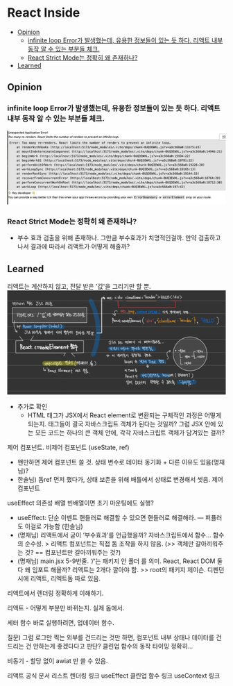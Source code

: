 # React Inside

<!-- toc -->

- [Opinion](#opinion)
  * [infinite loop Error가 발생했는데, 유용한 정보들이 있는 듯 하다. 리액트 내부 동작 알 수 있는 부분들 체크.](#infinite-loop-error%EA%B0%80-%EB%B0%9C%EC%83%9D%ED%96%88%EB%8A%94%EB%8D%B0-%EC%9C%A0%EC%9A%A9%ED%95%9C-%EC%A0%95%EB%B3%B4%EB%93%A4%EC%9D%B4-%EC%9E%88%EB%8A%94-%EB%93%AF-%ED%95%98%EB%8B%A4-%EB%A6%AC%EC%95%A1%ED%8A%B8-%EB%82%B4%EB%B6%80-%EB%8F%99%EC%9E%91-%EC%95%8C-%EC%88%98-%EC%9E%88%EB%8A%94-%EB%B6%80%EB%B6%84%EB%93%A4-%EC%B2%B4%ED%81%AC)
  * [React Strict Mode는 정확히 왜 존재하나?](#react-strict-mode%EB%8A%94-%EC%A0%95%ED%99%95%ED%9E%88-%EC%99%9C-%EC%A1%B4%EC%9E%AC%ED%95%98%EB%82%98)
- [Learned](#learned)

<!-- tocstop -->

## Opinion

### infinite loop Error가 발생했는데, 유용한 정보들이 있는 듯 하다. 리액트 내부 동작 알 수 있는 부분들 체크.

![react-error-infinite-loop](/assets/react-error-infinite-loop.png)

### React Strict Mode는 정확히 왜 존재하나?

- 부수 효과 검출을 위해 존재하나. 그만큼 부수효과가 치명적인걸까. 만약 검출하고 나서 결과에 따라서 리액트가 어떻게 해줄까?

## Learned

리액트는 계산하지 않고, 전달 받은 '값'을 그리기만 할 뿐.
![reac-inside-creatElement](/assets/reac-inside-creatElement.png)

- 추가로 확인
  - HTML 태그가 JSX에서 React element로 변환되는 구체적인 과정은 어떻게 되는지. 태그들이 결국 자바스크립트 객체가 된다는 것일까? 그럼 JSX 안에 있는 모든 코드는 하나의 큰 객체 안에, 각각 자바스크립트 객체가 담겨있는 걸까?

제어 컴포넌트. 비제어 컴포넌트 (useState, ref)

- 왠만하면 제어 컴포넌트 쓸 것. 상태 변수로 데이터 동기화 + 다른 이유도 있음(명재님)?
- 한솔님) 돔ref 먼저 했다가, 상태 보존을 위해 배틀에서 상태로 변경해서 썻음. 제어 컴포넌트

useEffect 의존성 배열 빈배열이면 초기 마운팅에도 실행?

- useEffect: 단순 이벤트 핸들러로 해결할 수 있으면 핸들러로 해결해라. — 퍼퓰러도 이걸로 가능함 (한솔님)
- (명재님) 리액트에서 굳이 ‘부수효과’를 언급했을까? 자바스크립트에서 함수… 함수의 순수성. > 리액트 컴포넌트는 직접 돔 조작을 하지 않음. (>> 객체만 갈아끼워주는 것? == 컴포넌트만 갈아끼워주는 것?)
- (명재님) main.jsx 5-9번줄. ‘/‘는 패키지 안 폴더 를 의미. React, React DOM 둘다 왜 임포트 해올까? 리액트는 2개다 깔아야 함. >> root의 패키지 제이슨. 디펜던시에 리액트, 리엑트돔 따로 있음.

리액트에서 렌더링 정확하게 이해하기.

리액트 - 어떻게 부분만 바뀌는지. 실제 돔에서.

세터 함수 바로 실행하려면, 업데이터 함수.

질문) 그럼 로그만 찍는 외부를 건드리는 것만 하면, 컴포넌트 내부 상태나 데이터를 건드리는 건 안하는게 좋겠다다고 판단?
클린업 함수의 동작 타이밍 정확히…

비동기 - 할당 없이 awiat 만 쓸 수 있음.

리액트 공식 문서
리스트 렌더링 링크
useEffect 클린업 함수 링크
useContext 링크
